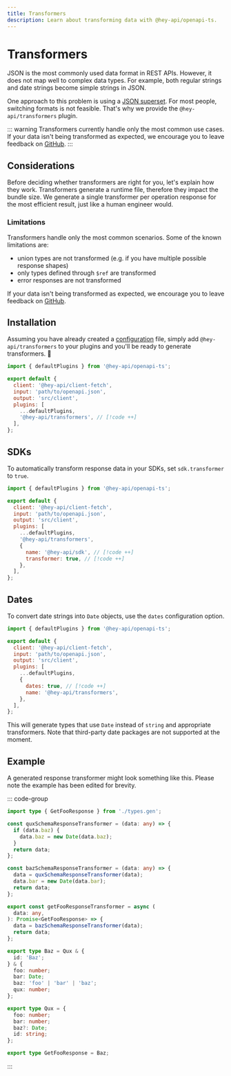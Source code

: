 ```yaml
---
title: Transformers
description: Learn about transforming data with @hey-api/openapi-ts.
---
```


# Transformers

JSON is the most commonly used data format in REST APIs. However, it does not map well to complex data types. For example, both regular strings and date strings become simple strings in JSON.

One approach to this problem is using a [JSON superset](https://github.com/blitz-js/superjson). For most people, switching formats is not feasible. That's why we provide the `@hey-api/transformers` plugin.

::: warning
Transformers currently handle only the most common use cases. If your data isn't being transformed as expected, we encourage you to leave feedback on [GitHub](https://github.com/hey-api/openapi-ts/issues).
:::

## Considerations

Before deciding whether transformers are right for you, let's explain how they work. Transformers generate a runtime file, therefore they impact the bundle size. We generate a single transformer per operation response for the most efficient result, just like a human engineer would.

### Limitations

Transformers handle only the most common scenarios. Some of the known limitations are:

- union types are not transformed (e.g. if you have multiple possible response shapes)
- only types defined through `$ref` are transformed
- error responses are not transformed

If your data isn't being transformed as expected, we encourage you to leave feedback on [GitHub](https://github.com/hey-api/openapi-ts/issues).

## Installation

Assuming you have already created a [configuration](/openapi-ts/get-started) file, simply add `@hey-api/transformers` to your plugins and you'll be ready to generate transformers. :tada:

```js
import { defaultPlugins } from '@hey-api/openapi-ts';

export default {
  client: '@hey-api/client-fetch',
  input: 'path/to/openapi.json',
  output: 'src/client',
  plugins: [
    ...defaultPlugins,
    '@hey-api/transformers', // [!code ++]
  ],
};
```

## SDKs

To automatically transform response data in your SDKs, set `sdk.transformer` to `true`.

```js
import { defaultPlugins } from '@hey-api/openapi-ts';

export default {
  client: '@hey-api/client-fetch',
  input: 'path/to/openapi.json',
  output: 'src/client',
  plugins: [
    ...defaultPlugins,
    '@hey-api/transformers',
    {
      name: '@hey-api/sdk', // [!code ++]
      transformer: true, // [!code ++]
    },
  ],
};
```

## Dates

To convert date strings into `Date` objects, use the `dates` configuration option.

```js
import { defaultPlugins } from '@hey-api/openapi-ts';

export default {
  client: '@hey-api/client-fetch',
  input: 'path/to/openapi.json',
  output: 'src/client',
  plugins: [
    ...defaultPlugins,
    {
      dates: true, // [!code ++]
      name: '@hey-api/transformers',
    },
  ],
};
```

This will generate types that use `Date` instead of `string` and appropriate transformers. Note that third-party date packages are not supported at the moment.

## Example

A generated response transformer might look something like this. Please note the example has been edited for brevity.

::: code-group

```ts [transformers.gen.ts]
import type { GetFooResponse } from './types.gen';

const quxSchemaResponseTransformer = (data: any) => {
  if (data.baz) {
    data.baz = new Date(data.baz);
  }
  return data;
};

const bazSchemaResponseTransformer = (data: any) => {
  data = quxSchemaResponseTransformer(data);
  data.bar = new Date(data.bar);
  return data;
};

export const getFooResponseTransformer = async (
  data: any,
): Promise<GetFooResponse> => {
  data = bazSchemaResponseTransformer(data);
  return data;
};
```

```ts [types.gen.ts]
export type Baz = Qux & {
  id: 'Baz';
} & {
  foo: number;
  bar: Date;
  baz: 'foo' | 'bar' | 'baz';
  qux: number;
};

export type Qux = {
  foo: number;
  bar: number;
  baz?: Date;
  id: string;
};

export type GetFooResponse = Baz;
```

:::

<!--@include: ../sponsors.md-->
